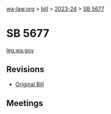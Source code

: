 [wa-law.org](/) > [bill](/bill/) > [2023-24](/bill/2023-24/) > [SB 5677](/bill/2023-24/sb/5677/)

# SB 5677
[leg.wa.gov](https://app.leg.wa.gov/billsummary?BillNumber=5677&Year=2023&Initiative=false)

## Revisions
* [Original Bill](1/)

## Meetings